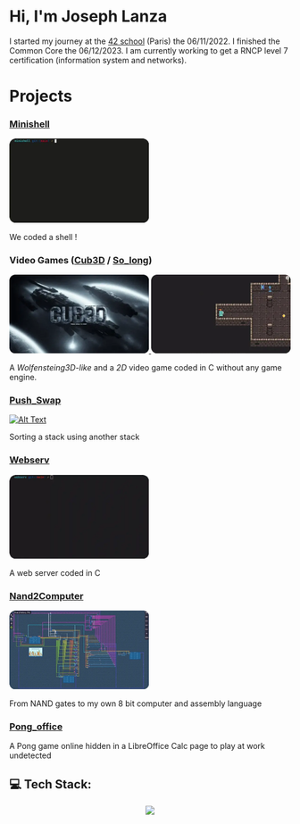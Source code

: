 # Hi, I'm Joseph Lanza
I started my journey at the [42 school](https://github.com/42Paris) (Paris) the 06/11/2022. I finished the Common Core the 06/12/2023. I am currently working to get a RNCP level 7 certification (information system and networks).

<!-- ## My 42 Cursus Progress 
[![jlanza's 42 stats](https://badge.mediaplus.ma/darkblue/jlanza?1337Badge=off&UM6P=off)](https://github.com/oakoudad/badge42) -->

# Projects

### [Minishell](https://github.com/lanzaj/minishell)
<a href="https://github.com/lanzaj/minishell">
  <img src="./minishell.webp" alt="Alt Text" style="width:250px;">
</a>

We coded a shell !

### Video Games ([Cub3D](https://github.com/lanzaj/cub3d) / [So_long](https://github.com/lanzaj/so_long))
<a href="https://github.com/lanzaj/cub3d">
  <img src="./cub3d.webp" alt="Alt Text" style="width:250px;">
</a>
<a href="https://github.com/lanzaj/so_long">
  <img src="./so_long.webp" alt="Alt Text" style="width:250px;">
</a>

A *Wolfensteing3D-like* and a *2D* video game coded in C without any game engine.

### [Push_Swap](https://github.com/lanzaj/push_swap)
<a href="https://github.com/lanzaj/push_swap">
  <img src="./push_swap.webp" alt="Alt Text" style="width:250px;">
</a>

Sorting a stack using another stack

### [Webserv](https://github.com/lanzaj/webserv)
<a href="https://github.com/lanzaj/webserv">
  <img src="./webserv.webp" alt="Alt Text" style="width:250px;">
</a>

A web server coded in C

### [Nand2Computer](https://github.com/lanzaj/Nand2Computer)
<a href="https://github.com/lanzaj/Nand2Computer">
  <img src="./Nand2Computer.webp" alt="Alt Text" style="width:250px;">
</a>

From NAND gates to my own 8 bit computer and assembly language

### [Pong_office](https://github.com/rertzer/ft_transcendence)
A Pong game online hidden in a LibreOffice Calc page to play at work undetected


## 💻 Tech Stack:

<p align="center">
    <a href="https://skillicons.dev">
    <img src="https://skillicons.dev/icons?i=c,cpp,cs,html,css,react,ts,docker,linux,bash,git,python,blender,ocaml,rust,kubernetes&perline=50" />
    </a>
</p>